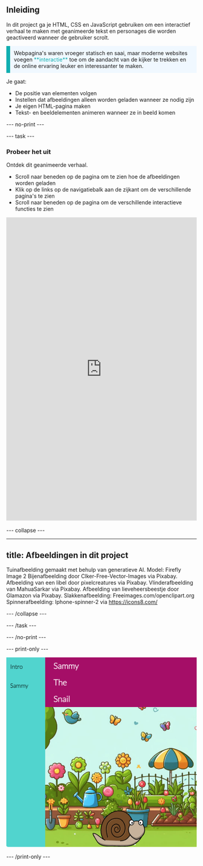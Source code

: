 ## Inleiding

In dit project ga je HTML, CSS en JavaScript gebruiken om een interactief verhaal te maken met geanimeerde tekst en personages die worden geactiveerd wanneer de gebruiker scrolt.

<p style="border-left: solid; border-width:10px; border-color: #0faeb0; background-color: aliceblue; padding: 10px;">
Webpagina's waren vroeger statisch en saai, maar moderne websites voegen <span style="color: #0faeb0">**interactie**</span> toe om de aandacht van de kijker te trekken en de online ervaring leuker en interessanter te maken. 
</p>

Je gaat:

- De positie van elementen volgen
- Instellen dat afbeeldingen alleen worden geladen wanneer ze nodig zijn
- Je eigen HTML-pagina maken
- Tekst- en beeldelementen animeren wanneer ze in beeld komen

\--- no-print ---

\--- task ---

### Probeer het uit

<div style="display: flex; flex-wrap: wrap">
<div style="flex-basis: 175px; flex-grow: 1">  
Ontdek dit geanimeerde verhaal. 

- Scroll naar beneden op de pagina om te zien hoe de afbeeldingen worden geladen
- Klik op de links op de navigatiebalk aan de zijkant om de verschillende pagina's te zien
- Scroll naar beneden op de pagina om de verschillende interactieve functies te zien

<iframe src="https://editor.raspberrypi.org/en/embed/viewer/animated-story-complete" width="100%" height="800" frameborder="0" marginwidth="0" marginheight="0" allowfullscreen> </iframe>
</div>
</div>

\--- collapse ---

---

## title: Afbeeldingen in dit project

Tuinafbeelding gemaakt met behulp van generatieve AI. Model: Firefly Image 2
Bijenafbeelding door Clker-Free-Vector-Images via Pixabay.
Afbeelding van een libel door pixelcreatures via Pixabay.
Vlinderafbeelding van MahuaSarkar via Pixabay.
Afbeelding van lieveheersbeestje door Glamazon via Pixabay.
Slakkenafbeelding: Freeimages.com/openclipart.org
Spinnerafbeelding: Iphone-spinner-2 via https://icons8.com/

\--- /collapse ---

\--- /task ---

\--- /no-print ---

\--- print-only ---

![Completed project](images/animated-story.png)

\--- /print-only ---
